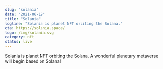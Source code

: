 ```yaml
---
slug: "solania"
date: "2021-06-19"
title: "Solania"
logline: "Solania is planet NFT orbiting the Solana."
cta: https://solania.space/
logo: /img/solania.svg
category: nft
status: live
---
```


Solania is planet NFT orbiting the Solana.
A wonderful planetary metaverse will begin based on Solana!
